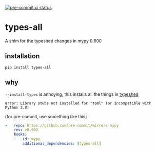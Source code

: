 [![pre-commit.ci status](https://results.pre-commit.ci/badge/github/asottile/types-all/main.svg)](https://results.pre-commit.ci/latest/github/asottile/types-all/main)

types-all
=========

A shim for the typeshed changes in mypy 0.900

## installation

`pip install types-all`

## why

`--install-types` is annoying, this installs all the things in [typeshed]

```
error: Library stubs not installed for "toml" (or incompatible with Python 3.8)
```

(for pre-commit, use something like this)

```yaml
-   repo: https://github.com/pre-commit/mirrors-mypy
    rev: v0.902
    hooks:
    -   id: mypy
        additional_dependencies: [types-all]
```

[typeshed]: https://github.com/python/typeshed
